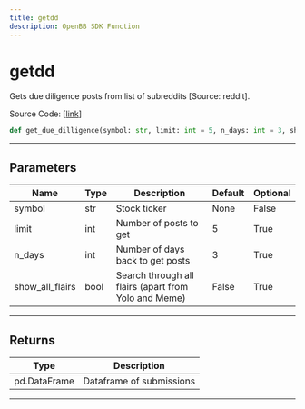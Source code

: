 ```yaml
---
title: getdd
description: OpenBB SDK Function
---
```


# getdd

Gets due diligence posts from list of subreddits [Source: reddit].

Source Code: [[link](https://github.com/OpenBB-finance/OpenBBTerminal/tree/main/openbb_terminal/common/behavioural_analysis/reddit_model.py#L711)]

```python
def get_due_dilligence(symbol: str, limit: int = 5, n_days: int = 3, show_all_flairs: bool = False) -> pd.DataFrame
```

---

## Parameters

| Name | Type | Description | Default | Optional |
| ---- | ---- | ----------- | ------- | -------- |
| symbol | str | Stock ticker | None | False |
| limit | int | Number of posts to get | 5 | True |
| n_days | int | Number of days back to get posts | 3 | True |
| show_all_flairs | bool | Search through all flairs (apart from Yolo and Meme) | False | True |


---

## Returns

| Type | Description |
| ---- | ----------- |
| pd.DataFrame | Dataframe of submissions |
---

